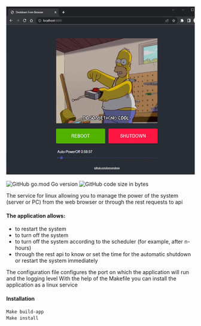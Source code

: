 <p align="center">
  <img height="450px" alt="Shows an illustrated sun in light mode and a moon with stars in dark mode." src="https://github.com/korovindenis/shutdown-from-browser/raw/master/.github/img/homer.png">
</p>

![GitHub go.mod Go version](https://img.shields.io/github/go-mod/go-version/korovindenis/shutdown-from-browser)
![GitHub code size in bytes](https://img.shields.io/github/languages/code-size/korovindenis/shutdown-from-browser)

The service for linux allowing you to manage the power of the system (server or PC) from the web browser or through the rest requests to api

#### The application allows:
- to restart the system
- to turn off the system
- to turn off the system according to the scheduler (for example, after n-hours)
- through the rest api to know or set the time for the automatic shutdown or restart the system immediately 

The configuration file configures the port on which the application will run and the logging level
With the help of the Makefile you can install the application as a linux service

#### Installation
```sh
Make build-app
Make install
```
